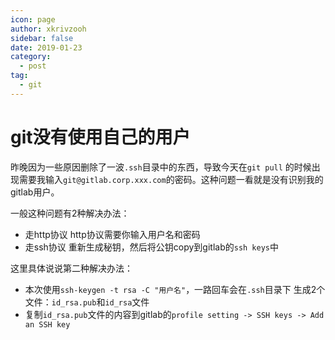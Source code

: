 ```yaml
---
icon: page
author: xkrivzooh
sidebar: false
date: 2019-01-23
category:
  - post
tag:
  - git
---
```


# git没有使用自己的用户

昨晚因为一些原因删除了一波`.ssh`目录中的东西，导致今天在`git pull`
的时候出现需要我输入`git@gitlab.corp.xxx.com`的密码。这种问题一看就是没有识别我的gitlab用户。

一般这种问题有2种解决办法：

- 走http协议
	http协议需要你输入用户名和密码
- 走ssh协议
	重新生成秘钥，然后将公钥copy到gitlab的`ssh keys`中
	
这里具体说说第二种解决办法：

- 本次使用`ssh-keygen -t rsa -C "用户名"`，一路回车会在`.ssh`目录下
生成2个文件：`id_rsa.pub`和`id_rsa`文件
- 复制`id_rsa.pub`文件的内容到gitlab的`profile setting -> SSH keys -> Add an SSH key
`


<!-- @include: ../scaffolds/post_footer.md -->

